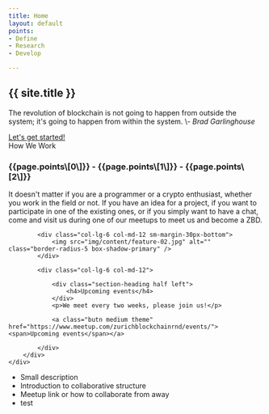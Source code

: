 ```yaml
---
title: Home
layout: default
points:
- Define
- Research
- Develop

---
```

<!-- Start banner Section -->
<section class="parallax screen-height" data-overlay-dark="5" data-background="assets/img/slider/background.png">
<div class="absolute-middle-center z-index-1 width-100">
<div class="container">
<div class="row">
<div class="col-md-12">
<div class="text-center center-col width-80 xs-width-100">
<h1 class="text-white font-size50 md-font-size42 sm-font-size28 font-weight-700">{{ site.title }}</h1>
<p class="text-white width-80 xs-width-100 center-col font-size16 line-height-30 xs-font-size14 xs-line-height-26">
The revolution of blockchain is not going to happen from outside the system; it's going to happen from within the system.
\- <i>Brad Garlinghouse</i></p>
<a class="butn medium theme" href="https://zbrd.org/getStarted.html"><span>Let's get started!</span></a>
</div>
</div>
</div>
</div>
</div>
</section>
<!-- end banner Section -->

<!-- start we work section -->
<section class="bg-very-light-gray">
<div class="container">
<div class="section-heading"><span>How We Work</span>
<h3>{{page.points\[0\]}} - {{page.points\[1\]}} - {{page.points\[2\]}}</h3>
<p class="width-55 sm-width-75 xs-width-95">
It doesn't matter if you are a programmer or a crypto enthusiast, whether you work in the field or not. If you have an idea for a project, if you want to participate in one of the existing ones, or if you simply want to have a chat, come and visit us during one of our meetups to meet us and become a ZBD.
</p>
</div>
</div>

<!-- end we work section -->

<!-- start feature section -->
<section class="bg-very-light-gray">
<div class="container">
<div class="row margin-50px-bottom sm-margin-30px-bottom">

            <div class="col-lg-6 col-md-12 sm-margin-30px-bottom">
                <img src="img/content/feature-02.jpg" alt="" class="border-radius-5 box-shadow-primary" />
            </div>
    
            <div class="col-lg-6 col-md-12">
    
                <div class="section-heading half left">
                    <h4>Upcoming events</h4>
                </div>
                <p>We meet every two weeks, please join us!</p>
    
                <a class="butn medium theme" href="https://www.meetup.com/zurichblockchainrnd/events/"><span>Upcoming events</span></a>
    
            </div>
        </div>
    </div>

</section>
<!-- end feature section -->
<section class="bg-very-light-gray">
<div class="container">
<ul>
<li>Small description</li>
<li>Introduction to collaborative structure</li>
<li>Meetup link or how to collaborate from away</li>
<li>test</li>
</ul> </div> </section>
